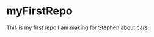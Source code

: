 # myFirstRepo
This is my first repo I am making for Stephen
[about cars](https://www.bing.com/ck/a?!&&p=5dbf5df39666b4daJmltdHM9MTcyNzgyNzIwMCZpZ3VpZD0yNTM4MmNjMi1lZDE3LTYyNzgtMDMzOC0zOWMxZWMxNzYzMTEmaW5zaWQ9NTI1Mg&ptn=3&ver=2&hsh=3&fclid=25382cc2-ed17-6278-0338-39c1ec176311&psq=car+news&u=a1aHR0cHM6Ly93d3cuY2FyYW5kZHJpdmVyLmNvbS9uZXdzLyM6fjp0ZXh0PUZyb20gc3B5IHNob3RzIHRvIG5ldyByZWxlYXNlcyB0byBhdXRv&ntb=1)
